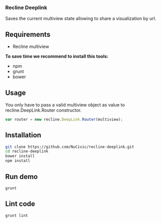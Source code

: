 ### Recline Deeplink

Saves the current multiview state allowing to share a visualization by url.

## Requirements
* Recline multiview

**To save time we recommend to install this tools:**

* npm
* grunt
* bower

## Usage
You only have to pass a valid multiview object as value to recline.DeepLink.Router constructor.

```javascript
var router = new recline.DeepLink.Router(multiview);
```

## Installation

```bash
git clone https://github.com/NuCivic/recline-deeplink.git
cd recline-deeplink
bower install
npm install
```

## Run demo

```bash
grunt
```

## Lint code

```bash
grunt lint
```
